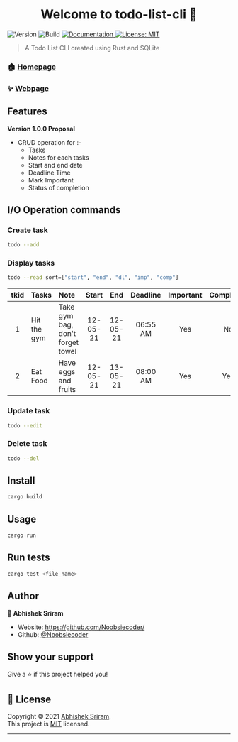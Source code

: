 <h1 align="center">Welcome to todo-list-cli 👋</h1>
<p>
  <img alt="Version" src="https://img.shields.io/badge/version-0.1.0-blue.svg?cacheSeconds=2592000" />
  <img alt="Build" src="https://img.shields.io/badge/build-unstable-red.svg?cacheSeconds=2592000" />
  <a href="https://github.com/Noobsiecoder/todo-list-cli#readme" target="_blank">
    <img alt="Documentation" src="https://img.shields.io/badge/documentation-yes-brightgreen.svg" />
  </a>
  <a href="https://opensource.org/licenses/MIT" target="_blank">
    <img alt="License: MIT" src="https://img.shields.io/badge/License-MIT-yellow.svg" />
  </a>
</p>

> A Todo List CLI created using Rust and SQLite

### 🏠 [Homepage](https://github.com/Noobsiecoder/todo-list-cli)

### ✨ [Webpage](https://github.com/Noobsiecoder/todo-list-cli)

## Features

**Version 1.0.0 Proposal**

- CRUD operation for :-
  - Tasks
  - Notes for each tasks
  - Start and end date
  - Deadline Time
  - Mark Important
  - Status of completion

## I/O Operation commands

### Create task

```bash
todo --add
```

### Display tasks

```bash
todo --read sort=["start", "end", "dl", "imp", "comp"]
```

| tkid | Tasks       | Note                             |  Start   |   End    | Deadline | Important | Completed |
| :--: | :---------- | :------------------------------- | :------: | :------: | :------: | :-------: | :-------: |
|  1   | Hit the gym | Take gym bag, don't forget towel | 12-05-21 | 12-05-21 | 06:55 AM |    Yes    |    No     |
|  2   | Eat Food    | Have eggs and fruits             | 12-05-21 | 13-05-21 | 08:00 AM |    Yes    |    Yes    |

### Update task

```bash
todo --edit
```

### Delete task

```bash
todo --del
```

## Install

```sh
cargo build
```

## Usage

```sh
cargo run
```

## Run tests

```sh
cargo test <file_name>
```

## Author

👤 **Abhishek Sriram**

- Website: https://github.com/Noobsiecoder/
- Github: [@Noobsiecoder](https://github.com/Noobsiecoder)

## Show your support

Give a ⭐️ if this project helped you!

## 📝 License

Copyright © 2021 [Abhishek Sriram](https://github.com/Noobsiecoder).<br />
This project is [MIT](https://opensource.org/licenses/MIT) licensed.

---